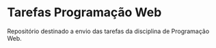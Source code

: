 # Tarefas Programação Web
Repositório destinado a envio das tarefas da disciplina de Programação Web.
